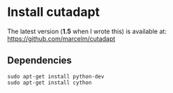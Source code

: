Install cutadapt
================

The latest version (__1.5__ when I wrote this) is available at: 
<https://github.com/marcelm/cutadapt>


Dependencies
------------

    sudo apt-get install python-dev
    sudo apt-get install cython

